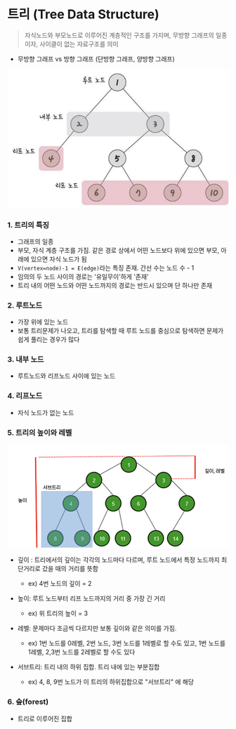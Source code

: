 # 트리 (Tree Data Structure)

> 자식노드와 부모노드로 이루어진 계층적인 구조를 가지며, 무방향 그래프의 일종이자, 사이클이 없는 자료구조를 의미

- 무방향 그래프 vs 방향 그래프 (단방향 그래프, 양방향 그래프)

![Alt text](image.png)

### 1. 트리의 특징

- 그래프의 일종
- 부모, 자식 계층 구조를 가짐. 같은 경로 상에서 어떤 노드보다 위에 있으면 부모, 아래에 있으면 자식 노드가 됨
- `V(vertex=node)-1 = E(edge)`라는 특징 존재. 간선 수는 노드 수 - 1
- 임의의 두 노드 사이의 경로는 '유일무이'하게 '존재'
- 트리 내의 어떤 노드와 어떤 노드까지의 경로는 반드시 있으며 단 하나만 존재

### 2. 루트노드

- 가장 위에 있는 노드
- 보통 트리문제가 나오고, 트리를 탐색할 때 루트 노드를 중심으로 탐색하면 문제가 쉽게 풀리는 경우가 많다

### 3. 내부 노드

- 루트노드와 리프노드 사이에 있는 노드

### 4. 리프노드

- 자식 노드가 없는 노드

### 5. 트리의 높이와 레벨

![Alt text](image-1.png)

- 깊이 : 트리에서의 깊이는 각각의 노드마다 다르며, 루트 노드에서 특정 노드까지 최단거리로 갔을 때의 거리를 뜻함

  - ex) 4번 노드의 깊이 = 2

- 높이: 루트 노드부터 리프 노드까지의 거리 중 가장 긴 거리

  - ex) 위 트리의 높이 = 3

- 레벨: 문제마다 조금씩 다르지만 보통 깊이와 같은 의미를 가짐.

  - ex) 1번 노드를 0레벨, 2번 노드, 3번 노드를 1레벨로 할 수도 있고, 1번 노드를 1레벨, 2,3번 노드를 2레벨로 할 수도 있다

- 서브트리: 트리 내의 하위 집합. 트리 내에 있는 부분집합
  - ex) 4, 8, 9번 노드가 이 트리의 하위집합으로 "서브트리"
    에 해당

### 6. 숲(forest)

- 트리로 이루어진 집합
